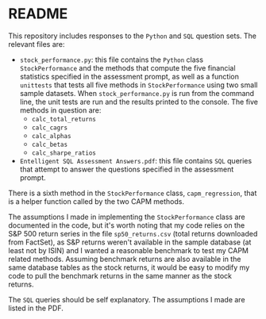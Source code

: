 # README

This repository includes responses to the `Python` and `SQL` question sets. The relevant files are:

* `stock_performance.py`: this file contains the `Python` class `StockPerformance` and the methods that compute the five financial statistics specified in the assessment prompt, as well as a function `unittests` that tests all five methods in `StockPerformance` using two small sample datasets. When `stock_performance.py` is run from the command line, the unit tests are run and the results printed to the console. The five methods in question are:
  + `calc_total_returns`
  + `calc_cagrs`
  + `calc_alphas`
  + `calc_betas`
  + `calc_sharpe_ratios`
* `Entelligent SQL Assessment Answers.pdf`: this file contains `SQL` queries that attempt to answer the questions specified in the assessment prompt.
  
 There is a sixth method in the `StockPerformance` class, `capm_regression`, that is a helper function called by the two CAPM methods. 
 
 The assumptions I made in implementing the `StockPerformance` class are documented in the code, but it's worth noting that my code relies on the S&P 500 return series in the file `sp50_returns.csv` (total returns downloaded from FactSet), as S&P returns weren't available in the sample database (at least not by ISIN) and I wanted a reasonable benchmark to test my CAPM related methods. Assuming benchmark returns are also available in the same database tables as the stock returns, it would be easy to modify my code to pull the benchmark returns in the same manner as the stock returns.
 
 The `SQL` queries should be self explanatory. The assumptions I made are listed in the PDF.
 
 
